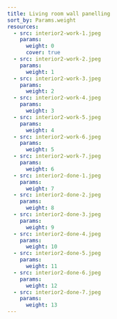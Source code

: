 ```yaml
---
title: Living room wall panelling
sort_by: Params.weight
resources:
  - src: interior2-work-1.jpeg
    params:
      weight: 0
      cover: true
  - src: interior2-work-2.jpeg
    params:
      weight: 1
  - src: interior2-work-3.jpeg
    params:
      weight: 2
  - src: interior2-work-4.jpeg
    params:
      weight: 3
  - src: interior2-work-5.jpeg
    params:
      weight: 4
  - src: interior2-work-6.jpeg
    params:
      weight: 5
  - src: interior2-work-7.jpeg
    params:
      weight: 6
  - src: interior2-done-1.jpeg
    params:
      weight: 7
  - src: interior2-done-2.jpeg
    params:
      weight: 8
  - src: interior2-done-3.jpeg
    params:
      weight: 9
  - src: interior2-done-4.jpeg
    params:
      weight: 10
  - src: interior2-done-5.jpeg
    params:
      weight: 11
  - src: interior2-done-6.jpeg
    params:
      weight: 12
  - src: interior2-done-7.jpeg
    params:
      weight: 13
---
```


